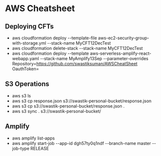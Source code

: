# AWS Cheatsheet

## Deploying CFTs
- aws cloudformation deploy --template-file aws-ec2-security-group-with-storage.yml --stack-name MyCFT12DecTest
- aws cloudformation delete-stack --stack-name MyCFT12DecTest
- aws cloudformation deploy --template aws-serverless-amplify-react-webapp.yaml --stack-name MyAmplify13Sep --parameter-overrides Repository=https://github.com/swastiksuman/AWSCheatSheet OauthToken=<OAUTHTOKEN>

## S3 Operations
- aws s3 ls
- aws s3 cp response.json s3://swastik-personal-bucket/response.json
- aws s3 cp s3://swastik-personal-bucket/response.json .
- aws s3 sync . s3://swastik-personal-bucket/

## Amplify
- aws amplify list-apps
- aws amplify start-job --app-id dgh57ty0q1ndf --branch-name master --job-type RELEASE
